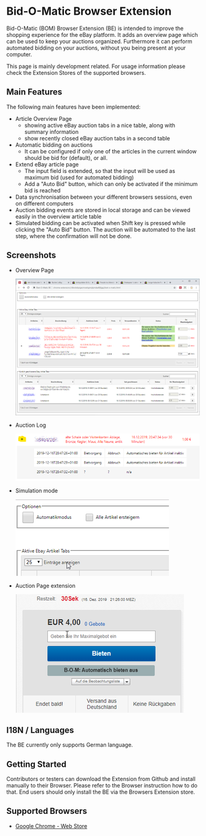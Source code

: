 # Bid-O-Matic Browser Extension

Bid-O-Matic (BOM) Browser Extension (BE) is intended to improve the shopping experience for the eBay platform.
It adds an overview page which can be used to keep your auctions organized. Furthermore it can perform automated
bidding on your auctions, without you being present at your computer.

This page is mainly development related. For usage information please check the Extension Stores of the supported
browsers.

## Main Features
The following main features have been implemented:

* Article Overview Page
    * showing active eBay auction tabs in a nice table, along with summary information
    * show recently closed eBay auction tabs in a second table
* Automatic bidding on auctions
    * It can be configured if only one of the articles in the current window should be bid for (default), or all.
* Extend eBay article page
    * The input field is extended, so that the input will be used as maximum bid (used for automated bidding)
    * Add a "Auto Bid" button, which can only be activated if the minimum bid is reached
* Data synchronisation between your different browsers sessions, even on different computers
* Auction bidding events are stored in local storage and can be viewed easily in the overview article table
* Simulated bidding can be activated when Shift key is pressed while clicking the "Auto Bid" button. The auction
  will be automated to the last step, where the confirmation will not be done.

## Screenshots

- Overview Page

    ![](screenshots/bom_overview.png)

- Auction Log

    ![](screenshots/bom_log.png)

- Simulation mode

    ![](screenshots/bom_simulation.gif)

- Auction Page extension

    ![](screenshots/bom_page_extension.gif)


## I18N / Languages
The BE currently only supports German language.

## Getting Started
Contributors or testers can download the Extension from Github and install manually to their Browser. 
Please refer to the Browser instruction how to do that. End users should only install the BE via the Browsers Extension store.

## Supported Browsers
* [Google Chrome - Web Store](https://chrome.google.com/webstore/detail/biet-o-matic-be/feihhkfahbiejgfimhbdnihcdcapibji) 